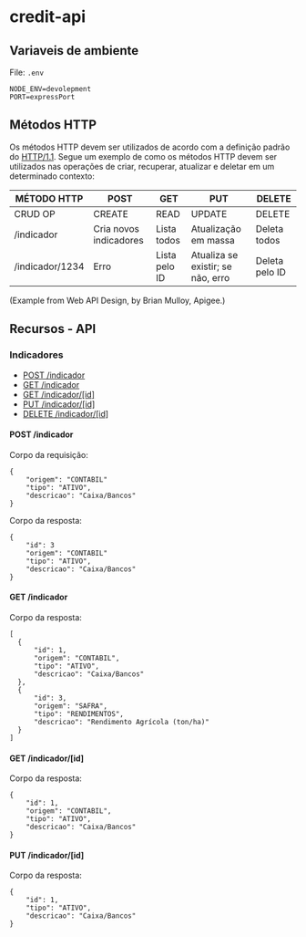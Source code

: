 # credit-api

## Variaveis de ambiente

File: `.env`

```
NODE_ENV=devolepment
PORT=expressPort
```

## Métodos HTTP

Os métodos HTTP devem ser utilizados de acordo com a definição padrão do [HTTP/1.1](http://www.w3.org/Protocols/rfc2616/rfc2616-sec9.html).
Segue um exemplo de como os métodos HTTP devem ser utilizados nas operações de criar, recuperar, atualizar e deletar em um determinado contexto:

| MÉTODO HTTP | POST            | GET       | PUT         | DELETE |
| ----------- | --------------- | --------- | ----------- | ------ |
| CRUD OP     | CREATE          | READ      | UPDATE      | DELETE |
| /indicador  | Cria novos indicadores | Lista todos | Atualização em massa | Deleta todos |
| /indicador/1234  | Erro            | Lista pelo ID  | Atualiza se existir; se não, erro | Deleta pelo ID |

(Example from Web API Design, by Brian Mulloy, Apigee.)

## Recursos - API

### Indicadores

  - [POST /indicador](#post-conta)
  - [GET /indicador](#get-contas)
  - [GET /indicador/[id]](#get-contasid)
  - [PUT /indicador/[id]](#get-contasid)
  - [DELETE /indicador/[id]](#get-contasid)

#### POST /indicador

Corpo da requisição:

    {
        "origem": "CONTABIL"
        "tipo": "ATIVO",
        "descricao": "Caixa/Bancos"
    }

Corpo da resposta:

    {
        "id": 3
        "origem": "CONTABIL"
        "tipo": "ATIVO",
        "descricao": "Caixa/Bancos"
    }

#### GET /indicador

Corpo da resposta:

    [
      {
          "id": 1,
          "origem": "CONTABIL",
          "tipo": "ATIVO",
          "descricao": "Caixa/Bancos"
      },
      {
          "id": 3,
          "origem": "SAFRA",
          "tipo": "RENDIMENTOS",
          "descricao": "Rendimento Agrícola (ton/ha)"
      }
    ]

#### GET /indicador/[id]

Corpo da resposta:

    {
        "id": 1,
        "origem": "CONTABIL",
        "tipo": "ATIVO",
        "descricao": "Caixa/Bancos"
    }

#### PUT /indicador/[id]

Corpo da resposta:

    {
        "id": 1,
        "tipo": "ATIVO",
        "descricao": "Caixa/Bancos"
    }

